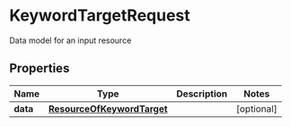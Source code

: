 

# KeywordTargetRequest

Data model for an input resource

## Properties

Name | Type | Description | Notes
------------ | ------------- | ------------- | -------------
**data** | [**ResourceOfKeywordTarget**](ResourceOfKeywordTarget.md) |  |  [optional]



